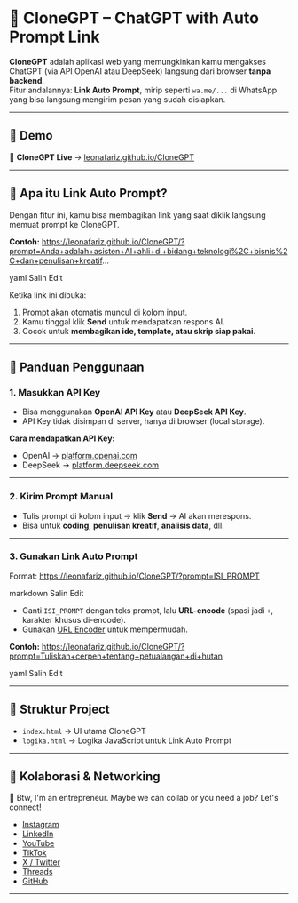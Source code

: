 # 🚀 CloneGPT – ChatGPT with Auto Prompt Link

**CloneGPT** adalah aplikasi web yang memungkinkan kamu mengakses ChatGPT (via API OpenAI atau DeepSeek) langsung dari browser **tanpa backend**.  
Fitur andalannya: **Link Auto Prompt**, mirip seperti `wa.me/...` di WhatsApp yang bisa langsung mengirim pesan yang sudah disiapkan.

---

## 🌟 Demo
🔗 **CloneGPT Live** → [leonafariz.github.io/CloneGPT](https://leonafariz.github.io/CloneGPT)

---

## 📌 Apa itu Link Auto Prompt?
Dengan fitur ini, kamu bisa membagikan link yang saat diklik langsung memuat prompt ke CloneGPT.

**Contoh:**
https://leonafariz.github.io/CloneGPT/?prompt=Anda+adalah+asisten+AI+ahli+di+bidang+teknologi%2C+bisnis%2C+dan+penulisan+kreatif...

yaml
Salin
Edit

Ketika link ini dibuka:
1. Prompt akan otomatis muncul di kolom input.
2. Kamu tinggal klik **Send** untuk mendapatkan respons AI.
3. Cocok untuk **membagikan ide, template, atau skrip siap pakai**.

---

## 📖 Panduan Penggunaan

### 1. Masukkan API Key
- Bisa menggunakan **OpenAI API Key** atau **DeepSeek API Key**.
- API Key tidak disimpan di server, hanya di browser (local storage).

**Cara mendapatkan API Key:**
- OpenAI → [platform.openai.com](https://platform.openai.com/)
- DeepSeek → [platform.deepseek.com](https://platform.deepseek.com/)

---

### 2. Kirim Prompt Manual
- Tulis prompt di kolom input → klik **Send** → AI akan merespons.
- Bisa untuk **coding**, **penulisan kreatif**, **analisis data**, dll.

---

### 3. Gunakan Link Auto Prompt
Format:
https://leonafariz.github.io/CloneGPT/?prompt=ISI_PROMPT

markdown
Salin
Edit
- Ganti `ISI_PROMPT` dengan teks prompt, lalu **URL-encode** (spasi jadi `+`, karakter khusus di-encode).
- Gunakan [URL Encoder](https://www.urlencoder.org/) untuk mempermudah.

**Contoh:**
https://leonafariz.github.io/CloneGPT/?prompt=Tuliskan+cerpen+tentang+petualangan+di+hutan

yaml
Salin
Edit

---

## 📂 Struktur Project
- `index.html` → UI utama CloneGPT
- `logika.html` → Logika JavaScript untuk Link Auto Prompt

---

## 🤝 Kolaborasi & Networking
🙌 Btw, I'm an entrepreneur. Maybe we can collab or you need a job? Let's connect!

- [Instagram](https://www.instagram.com/leonafariz.ai)  
- [LinkedIn](https://www.linkedin.com/in/leona-fariz-pratama)  
- [YouTube](https://www.youtube.com/@leonafariz)  
- [TikTok](https://www.tiktok.com/@leonafariz.ai)  
- [X / Twitter](https://www.x.com/leonafariz)  
- [Threads](https://www.threads.com/@leonafa.rizz)  
- [GitHub](https://www.github.com/leonafariz)

---
